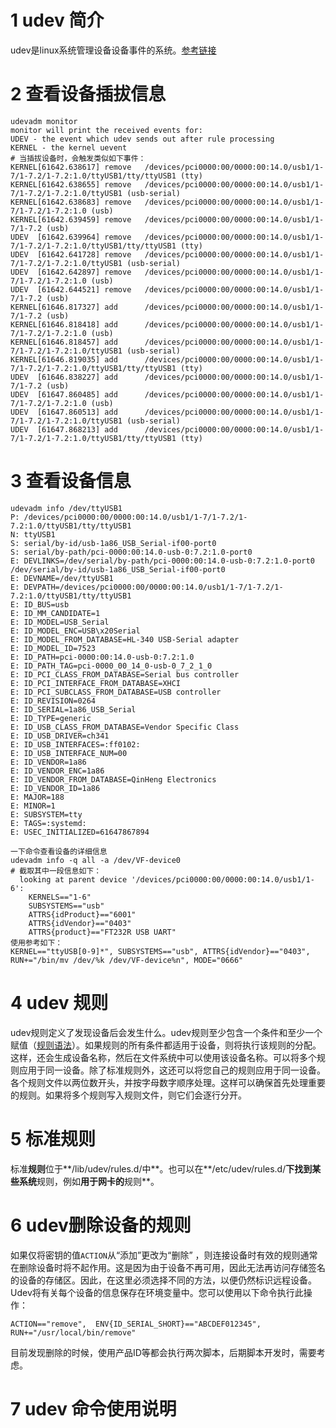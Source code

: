 # 1 udev 简介
udev是linux系统管理设备设备事件的系统。[参考链接](https://wiki.ubuntuusers.de/udev/)

# 2 查看设备插拔信息 

```
udevadm monitor
monitor will print the received events for:
UDEV - the event which udev sends out after rule processing
KERNEL - the kernel uevent
# 当插拔设备时，会触发类似如下事件：
KERNEL[61642.638617] remove   /devices/pci0000:00/0000:00:14.0/usb1/1-7/1-7.2/1-7.2:1.0/ttyUSB1/tty/ttyUSB1 (tty)
KERNEL[61642.638655] remove   /devices/pci0000:00/0000:00:14.0/usb1/1-7/1-7.2/1-7.2:1.0/ttyUSB1 (usb-serial)
KERNEL[61642.638683] remove   /devices/pci0000:00/0000:00:14.0/usb1/1-7/1-7.2/1-7.2:1.0 (usb)
KERNEL[61642.639459] remove   /devices/pci0000:00/0000:00:14.0/usb1/1-7/1-7.2 (usb)
UDEV  [61642.639964] remove   /devices/pci0000:00/0000:00:14.0/usb1/1-7/1-7.2/1-7.2:1.0/ttyUSB1/tty/ttyUSB1 (tty)
UDEV  [61642.641728] remove   /devices/pci0000:00/0000:00:14.0/usb1/1-7/1-7.2/1-7.2:1.0/ttyUSB1 (usb-serial)
UDEV  [61642.642897] remove   /devices/pci0000:00/0000:00:14.0/usb1/1-7/1-7.2/1-7.2:1.0 (usb)
UDEV  [61642.644521] remove   /devices/pci0000:00/0000:00:14.0/usb1/1-7/1-7.2 (usb)
KERNEL[61646.817327] add      /devices/pci0000:00/0000:00:14.0/usb1/1-7/1-7.2 (usb)
KERNEL[61646.818418] add      /devices/pci0000:00/0000:00:14.0/usb1/1-7/1-7.2/1-7.2:1.0 (usb)
KERNEL[61646.818457] add      /devices/pci0000:00/0000:00:14.0/usb1/1-7/1-7.2/1-7.2:1.0/ttyUSB1 (usb-serial)
KERNEL[61646.819035] add      /devices/pci0000:00/0000:00:14.0/usb1/1-7/1-7.2/1-7.2:1.0/ttyUSB1/tty/ttyUSB1 (tty)
UDEV  [61646.838227] add      /devices/pci0000:00/0000:00:14.0/usb1/1-7/1-7.2 (usb)
UDEV  [61647.860485] add      /devices/pci0000:00/0000:00:14.0/usb1/1-7/1-7.2/1-7.2:1.0 (usb)
UDEV  [61647.860513] add      /devices/pci0000:00/0000:00:14.0/usb1/1-7/1-7.2/1-7.2:1.0/ttyUSB1 (usb-serial)
UDEV  [61647.868213] add      /devices/pci0000:00/0000:00:14.0/usb1/1-7/1-7.2/1-7.2:1.0/ttyUSB1/tty/ttyUSB1 (tty)

```

# 3 查看设备信息

```
udevadm info /dev/ttyUSB1
P: /devices/pci0000:00/0000:00:14.0/usb1/1-7/1-7.2/1-7.2:1.0/ttyUSB1/tty/ttyUSB1
N: ttyUSB1
S: serial/by-id/usb-1a86_USB_Serial-if00-port0
S: serial/by-path/pci-0000:00:14.0-usb-0:7.2:1.0-port0
E: DEVLINKS=/dev/serial/by-path/pci-0000:00:14.0-usb-0:7.2:1.0-port0 /dev/serial/by-id/usb-1a86_USB_Serial-if00-port0
E: DEVNAME=/dev/ttyUSB1
E: DEVPATH=/devices/pci0000:00/0000:00:14.0/usb1/1-7/1-7.2/1-7.2:1.0/ttyUSB1/tty/ttyUSB1
E: ID_BUS=usb
E: ID_MM_CANDIDATE=1
E: ID_MODEL=USB_Serial
E: ID_MODEL_ENC=USB\x20Serial
E: ID_MODEL_FROM_DATABASE=HL-340 USB-Serial adapter
E: ID_MODEL_ID=7523
E: ID_PATH=pci-0000:00:14.0-usb-0:7.2:1.0
E: ID_PATH_TAG=pci-0000_00_14_0-usb-0_7_2_1_0
E: ID_PCI_CLASS_FROM_DATABASE=Serial bus controller
E: ID_PCI_INTERFACE_FROM_DATABASE=XHCI
E: ID_PCI_SUBCLASS_FROM_DATABASE=USB controller
E: ID_REVISION=0264
E: ID_SERIAL=1a86_USB_Serial
E: ID_TYPE=generic
E: ID_USB_CLASS_FROM_DATABASE=Vendor Specific Class
E: ID_USB_DRIVER=ch341
E: ID_USB_INTERFACES=:ff0102:
E: ID_USB_INTERFACE_NUM=00
E: ID_VENDOR=1a86
E: ID_VENDOR_ENC=1a86
E: ID_VENDOR_FROM_DATABASE=QinHeng Electronics
E: ID_VENDOR_ID=1a86
E: MAJOR=188
E: MINOR=1
E: SUBSYSTEM=tty
E: TAGS=:systemd:
E: USEC_INITIALIZED=61647867894

一下命令查看设备的详细信息
udevadm info -q all -a /dev/VF-device0
# 截取其中一段信息如下：
  looking at parent device '/devices/pci0000:00/0000:00:14.0/usb1/1-6':
    KERNELS=="1-6"
    SUBSYSTEMS=="usb"
    ATTRS{idProduct}=="6001"
    ATTRS{idVendor}=="0403"
    ATTRS{product}=="FT232R USB UART"
使用参考如下：
KERNEL=="ttyUSB[0-9]*", SUBSYSTEMS=="usb", ATTRS{idVendor}=="0403", RUN+="/bin/mv /dev/%k /dev/VF-device%n", MODE="0666"

```

# 4 udev 规则

udev规则定义了发现设备后会发生什么。udev规则至少包含一个条件和至少一个赋值（[规则语法](https://wiki.ubuntuusers.de/udev/#Regelsyntax)）。如果规则的所有条件都适用于设备，则将执行该规则的分配。这样，还会生成设备名称，然后在文件系统中可以使用该设备名称。可以将多个规则应用于同一设备。除了标准规则外，这还可以将您自己的规则应用于同一设备。各个规则文件以两位数开头，并按字母数字顺序处理。这样可以确保首先处理重要的规则。如果将多个规则写入规则文件，则它们会逐行分开。

# 5 标准规则

标准**规则**位于**/lib/udev/rules.d/中**。也可以在**/etc/udev/rules.d/**下找到某些系统**规则，例如**用于网卡的**规则**。

# 6 udev删除设备的规则
如果仅将密钥的值`ACTION`从“添加”更改为“删除” ，则连接设备时有效的规则通常在删除设备时将不起作用。这是因为由于设备不再可用，因此无法再访问存储签名的设备的存储区。因此，在这里必须选择不同的方法，以便仍然标识远程设备。Udev将有关每个设备的信息保存在环境变量中。您可以使用以下命令执行此操作：

```
ACTION=="remove",  ENV{ID_SERIAL_SHORT}=="ABCDEF012345",   RUN+="/usr/local/bin/remove"
```

目前发现删除的时候，使用产品ID等都会执行两次脚本，后期脚本开发时，需要考虑。

# 7 udev 命令使用说明

<!--stackedit_data:
eyJoaXN0b3J5IjpbLTk0OTcxNzM2NywtMTU3MDMyMjYyNSw4Mj
UxOTk3NzksLTE2MTkwOTc1MDMsMTgxNTEzMzMwNiwtMTgwMzc5
ODcxOSwtMjA0NzUzNzUyMSwxNjY5OTAxODQ1LC05MTQzNzYwMz
csLTE0NjM1MzE3NDFdfQ==
-->